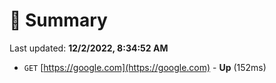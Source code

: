 # 📖 Summary
Last updated: **12/2/2022, 8:34:52 AM**

- `GET` [https://google.com](https://google.com) - **Up** (152ms)
